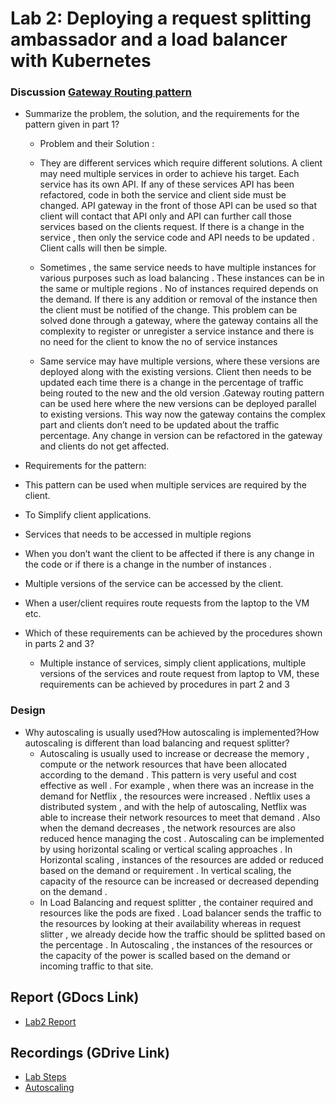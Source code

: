 
# Lab 2: Deploying a request splitting ambassador and a load balancer with Kubernetes

### Discussion [Gateway Routing pattern](https://learn.microsoft.com/en-us/azure/architecture/patterns/gateway-routing)
- Summarize the problem, the solution, and the requirements for the pattern given in part 1?
  - Problem and their  Solution : 
   - They are different services which require different solutions. A client may need multiple services in order to achieve his target.  Each service has its own API. If any of these services API  has been refactored, code in both the service and client side must be changed. API gateway in the front of those API can be used so that client will contact that API only and API can further call those services based on the clients request. If there is a change in the service , then only the service code and API needs to be updated . Client calls will then be simple.
  
   - Sometimes , the same service needs to have multiple instances for various purposes such as load balancing . These instances can be in the same or multiple regions . No of instances required depends on the demand. If there is any addition or removal of the instance then the client must be notified of the change. This problem  can be solved done through a gateway, where the gateway contains all the complexity to register or unregister a service instance and there is no need for the client to know the no of service instances 
  
   - Same service may have multiple versions, where these versions are deployed along with the existing versions. Client then needs to be updated each time there is a  change in the percentage of traffic being routed to the new  and the old version .Gateway routing pattern can be used here where the new versions can be deployed parallel to existing versions. This way now the gateway contains the complex part and clients don’t need to be updated about the traffic percentage. Any change in version can be refactored in the gateway and clients do not get affected.
 
- Requirements for the pattern:
 - This pattern can be used when multiple services are required by the client.
 - To Simplify client applications.
 - Services that needs to be accessed in multiple regions 
 - When you don’t want the client to be affected if there is any change in the code or if there is a change in the number of instances  .
 - Multiple versions of the service can be accessed by the client.
 - When a user/client requires route requests from the laptop to the VM etc. 

- Which of these requirements can be achieved by the procedures shown in parts 2 and 3?
   - Multiple instance  of services, simply client applications, multiple versions of the services and route request from laptop to VM, these requirements can be achieved by procedures in part 2 and 3 

### Design
- Why autoscaling is usually used?How autoscaling is implemented?How autoscaling is different than load balancing and request splitter?
    - Autoscaling is usually used to increase or decrease the memory , compute or the network resources that have been allocated according to the demand . This pattern is very useful and cost effective as well . For example , when there was an increase in the demand for Netflix , the resources were increased . Neftlix uses a distributed system , and with the help of autoscaling, Netflix was able to increase their network resources to meet that demand . Also when the demand decreases , the network resources are also reduced hence managing the cost . Autoscaling can be implemented by using horizontal scaling or vertical scaling approaches . In Horizontal scaling , instances of the resources are added or reduced based on the demand or requirement . In vertical scaling, the capacity of the resource can be increased or decreased depending on the demand . 
  - In Load Balancing and request splitter , the container required and resources like the pods are fixed . Load balancer sends the traffic to the resources by looking at their availability whereas in request slitter , we already decide how the traffic should be splitted based on the percentage . In Autoscaling , the instances of the resources or the capacity of the power is scalled based on the demand or incoming traffic to that site.




## Report (GDocs Link)
- [Lab2 Report](https://docs.google.com/document/d/1GJHmIncwdRjKDRSpfJcif2BP5ITUePLPujTdtfGqsQQ/edit?usp=sharing)

## Recordings (GDrive Link)
- [Lab Steps](https://drive.google.com/file/d/1enYkfeTG57Is2PeCdWJtIkwo7wMYN7w8/view?usp=sharing)
- [Autoscaling](https://drive.google.com/file/d/1U0UBBNsve8n61z04RpxyA8I9EEwAXjDd/view?usp=sharing)
